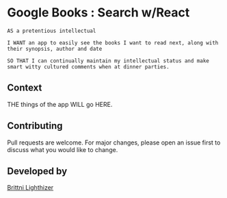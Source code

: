 # Google Books : Search w/React

<!-- GIF here -->

<!-- Click [HERE](link here) to see on Heroku. -->


```
AS a pretentious intellectual 

I WANT an app to easily see the books I want to read next, along with their synopsis, author and date

SO THAT I can continually maintain my intellectual status and make smart witty cultured comments when at dinner parties.
```

## Context
THE things of the app WILL go HERE.


## Contributing
Pull requests are welcome. For major changes, please open an issue first to discuss what you would like to change.


## Developed by
 [Brittni Lighthizer](https://github.com/brittnilighthizer)
